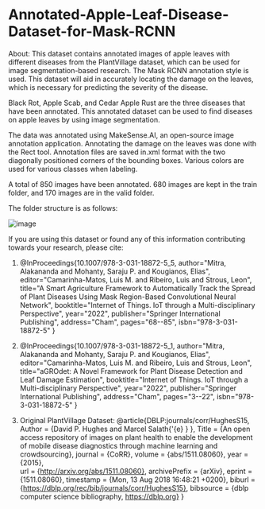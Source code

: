 # Annotated-Apple-Leaf-Disease-Dataset-for-Mask-RCNN

About:
This dataset contains annotated images of apple leaves with different diseases from the PlantVillage
dataset, which can be used for image segmentation-based research. The Mask RCNN annotation style is 
used. This dataset will aid in accurately locating the damage on the leaves, which is necessary for 
predicting the severity of the disease.

Black Rot, Apple Scab, and Cedar Apple Rust are the three diseases that have been annotated. 
This annotated dataset can be used to find diseases on apple leaves by using image segmentation.

The data was annotated using MakeSense.AI, an open-source image annotation application. 
Annotating the damage on the leaves was done with the Rect tool. Annotation files are saved in.xml 
format with the two diagonally positioned corners of the bounding boxes. Various colors are used 
for various classes when labeling.

A total of 850 images have been annotated. 680 images are kept in the train folder, and 170 images
 are in the valid folder.

The folder structure is as follows:

![image](https://user-images.githubusercontent.com/122490814/229361865-a641b063-dece-4f7d-80e9-863ffc38db7b.png)

If you are using this dataset or found any of this information contributing towards your research, 
please cite: 

1. @InProceedings{10.1007/978-3-031-18872-5_5,
author="Mitra, Alakananda
and Mohanty, Saraju P.
and Kougianos, Elias",
editor="Camarinha-Matos, Luis M.
and Ribeiro, Luis
and Strous, Leon",
title="A Smart Agriculture Framework to Automatically Track the Spread of Plant Diseases Using Mask Region-Based Convolutional Neural Network",
booktitle="Internet of Things. IoT through a Multi-disciplinary Perspective",
year="2022",
publisher="Springer International Publishing",
address="Cham",
pages="68--85",
isbn="978-3-031-18872-5"
}

2. @InProceedings{10.1007/978-3-031-18872-5_1,
author="Mitra, Alakananda
and Mohanty, Saraju P.
and Kougianos, Elias",
editor="Camarinha-Matos, Luis M.
and Ribeiro, Luis
and Strous, Leon",
title="aGROdet: A Novel Framework for Plant Disease Detection and Leaf Damage Estimation",
booktitle="Internet of Things. IoT through a Multi-disciplinary Perspective",
year="2022",
publisher="Springer International Publishing",
address="Cham",
pages="3--22",
isbn="978-3-031-18872-5"
}

3. Original PlantVillage Dataset: 
@article{DBLP:journals/corr/HughesS15,
Author = {David P. Hughes and
           Marcel Salath{'{e} } },
Title = {An open access repository of images on plant health to enable the
           development of mobile disease diagnostics through machine
           learning and crowdsourcing},
journal   = {CoRR},
volume    = {abs/1511.08060},
year      = {2015},   
url       = {http://arxiv.org/abs/1511.08060},
archivePrefix = {arXiv},
eprint    = {1511.08060},
timestamp = {Mon, 13 Aug 2018 16:48:21 +0200},
biburl    = {https://dblp.org/rec/bib/journals/corr/HughesS15},
bibsource = {dblp computer science bibliography, https://dblp.org}
}
